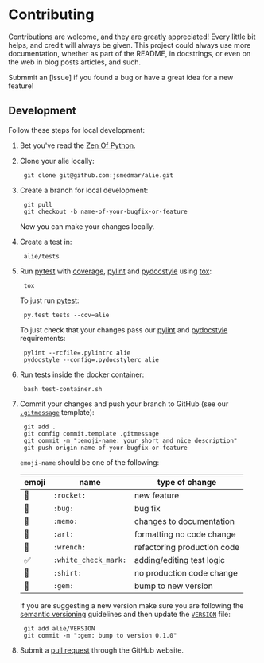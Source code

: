 # Contributing

Contributions are welcome, and they are greatly appreciated! Every little bit helps, and credit will always be given. This project could always use more documentation, whether as part of the README, in docstrings, or even on the web in blog posts articles, and such.

Submmit an [issue] if you found a bug or have a great idea for a new feature!

## Development

Follow these steps for local development:

1. Bet you've read the [Zen Of Python].

1. Clone your alie locally:

        git clone git@github.com:jsmedmar/alie.git

1. Create a branch for local development:

        git pull
        git checkout -b name-of-your-bugfix-or-feature

    Now you can make your changes locally.

1. Create a test in:

        alie/tests

1. Run [pytest] with [coverage], [pylint] and [pydocstyle] using [tox]:

        tox

    To just run [pytest]:

        py.test tests --cov=alie

    To just check that your changes pass our [pylint] and [pydocstyle] requirements:

        pylint --rcfile=.pylintrc alie
        pydocstyle --config=.pydocstylerc alie

1. Run tests inside the docker container:

        bash test-container.sh

1. Commit your changes and push your branch to GitHub (see our [`.gitmessage`] template):

        git add .
        git config commit.template .gitmessage
        git commit -m ":emoji-name: your short and nice description"
        git push origin name-of-your-bugfix-or-feature

    `emoji-name` should be one of the following:

    | emoji | name                 | type of change              |
    | ----- | -------------------- | --------------------------- |
    | 🚀    | `:rocket:`           | new feature                 |
    | 🐛    | `:bug:`              | bug fix                     |
    | 📝    | `:memo:`             | changes to documentation    |
    | 🎨    | `:art:`              | formatting  no code change  |
    | 🔧    | `:wrench:`           | refactoring production code |
    | ✅    | `:white_check_mark:` | adding/editing test logic   |
    | 👕    | `:shirt:`            | no production code change   |
    | 💎    | `:gem:`              | bump to new version         |

    If you are suggesting a new version make sure you are following the [semantic versioning] guidelines and then update the [`VERSION`] file:

        git add alie/VERSION
        git commit -m ":gem: bump to version 0.1.0"

1. Submit a [pull request] through the GitHub website.

<!-- References -->
[`VERSION`]: ../jsmedmar/VERSION
[`.gitmessage`]: ../.gitmessage
[pytest]: https://docs.pytest.org/en/latest/
[pytest-env]: https://github.com/MobileDynasty/pytest-env
[semantic versioning]: http://semver.org/
[tox]: http://tox.readthedocs.io/
[pulls]: https://github.com/jsmedmar/alie/pulls
[pydocstyle]: http://www.pydocstyle.org/en
[pylint]: https://www.pylint.org/
[coverage]:https://coverage.readthedocs.io
[pull request]: https://github.com/jsmedmar/alie/compare
[zen of python]: https://www.python.org/dev/peps/pep-0020/#the-zen-of-python
